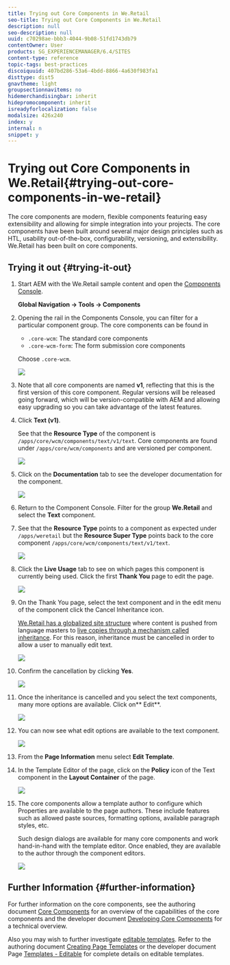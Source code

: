 ```yaml
---
title: Trying out Core Components in We.Retail
seo-title: Trying out Core Components in We.Retail
description: null
seo-description: null
uuid: c70298ae-bbb3-4044-9b08-51fd1743db79
contentOwner: User
products: SG_EXPERIENCEMANAGER/6.4/SITES
content-type: reference
topic-tags: best-practices
discoiquuid: 407bd286-53a6-4bdd-8866-4a630f983fa1
disttype: dist5
gnavtheme: light
groupsectionnavitems: no
hidemerchandisingbar: inherit
hidepromocomponent: inherit
isreadyforlocalization: false
modalsize: 426x240
index: y
internal: n
snippet: y
---
```


# Trying out Core Components in We.Retail{#trying-out-core-components-in-we-retail}

The core components are modern, flexible components featuring easy extensibility and allowing for simple integration into your projects. The core components have been built around several major design principles such as HTL, usability out-of-the-box, configurability, versioning, and extensibility. We.Retail has been built on core components.

## Trying it out {#trying-it-out}

1. Start AEM with the We.Retail sample content and open the [Components Console](../../../sites/authoring/using/default-components-console.md).

   **Global Navigation -&gt; Tools -&gt; Components**

1. Opening the rail in the Components Console, you can filter for a particular component group. The core components can be found in

    * `.core-wcm`: The standard core components
    * `.core-wcm-form`: The form submission core components

   Choose `.core-wcm`.

   ![](assets/chlimage_1-233.png)

1. Note that all core components are named **v1**, reflecting that this is the first version of this core component. Regular versions will be released going forward, which will be version-compatible with AEM and allowing easy upgrading so you can take advantage of the latest features.
1. Click **Text (v1)**.

   See that the **Resource Type** of the component is `/apps/core/wcm/components/text/v1/text`. Core components are found under `/apps/core/wcm/components` and are versioned per component.

   ![](assets/chlimage_1-234.png)

1. Click on the **Documentation** tab to see the developer documentation for the component.

   ![](assets/chlimage_1-235.png)

1. Return to the Component Console. Filter for the group **We.Retail** and select the **Text** component.
1. See that the **Resource Type** points to a component as expected under `/apps/weretail` but the **Resource Super Type** points back to the core component `/apps/core/wcm/components/text/v1/text`.

   ![](assets/chlimage_1-236.png)

1. Click the **Live Usage** tab to see on which pages this component is currently being used. Click the first **Thank You** page to edit the page.

   ![](assets/chlimage_1-237.png)

1. On the Thank You page, select the text component and in the edit menu of the component click the Cancel Inheritance icon.

   [We.Retail has a globalized site structure](../../../sites/developing/using/we-retail-globalized-site-structure.md) where content is pushed from language masters to [live copies through a mechanism called inheritance](../../../sites/administering/using/msm.md). For this reason, inheritance must be cancelled in order to allow a user to manually edit text.

   ![](assets/chlimage_1-238.png)

1. Confirm the cancellation by clicking **Yes**.

   ![](assets/chlimage_1-239.png)

1. Once the inheritance is cancelled and you select the text components, many more options are available. Click on** Edit**.

   ![](assets/chlimage_1-240.png)

1. You can now see what edit options are available to the text component.

   ![](assets/chlimage_1-241.png)

1. From the **Page Information** menu select **Edit Template**.
1. In the Template Editor of the page, click on the **Policy** icon of the Text component in the **Layout Container** of the page.

   ![](assets/chlimage_1-242.png)

1. The core components allow a template author to configure which Properties are available to the page authors. These include features such as allowed paste sources, formatting options, available paragraph styles, etc.

   Such design dialogs are available for many core components and work hand-in-hand with the template editor. Once enabled, they are available to the author through the component editors.

   ![](assets/chlimage_1-243.png)

## Further Information {#further-information}

For further information on the core components, see the authoring document [Core Components](/content/help/en/experience-manager/core-components/user-guide) for an overview of the capabilities of the core components and the developer document [Developing Core Components](/content/help/en/experience-manager/core-components/using/developing) for a technical overview.

Also you may wish to further investigate [editable templates](../../../sites/developing/using/we-retail-editable-templates.md). Refer to the authoring document [Creating Page Templates](../../../sites/authoring/using/templates.md) or the developer document Page [Templates - Editable](../../../sites/developing/using/page-templates-editable.md) for complete details on editable templates.
